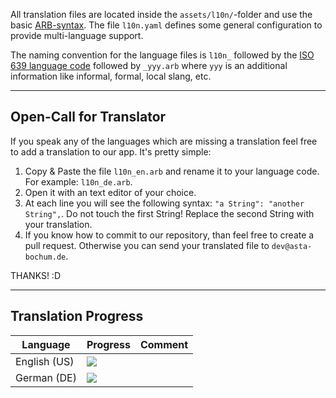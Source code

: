 All translation files are located inside the `assets/l10n/`-folder and use the basic
[ARB-syntax](https://localizely.com/flutter-arb/). The file `l10n.yaml` defines some general configuration to provide multi-language support.

The naming convention for the language files is `l10n_` followed by the [ISO 639 language code](https://en.wikipedia.org/wiki/List_of_ISO_639_language_codes) followed by `_yyy.arb` where `yyy` is an additional information like informal, formal, local slang, etc.

---

## Open-Call for Translator

If you speak any of the languages which are missing a translation feel free to add a translation to our app. 
It's pretty simple:

1. Copy & Paste the file `l10n_en.arb` and rename it to your language code. For example: `l10n_de.arb`.
2. Open it with an text editor of your choice.
3. At each line you will see the following syntax: `"a String": "another String",`. Do not touch the first String! Replace the second String with your translation.
4. If you know how to commit to our repository, than feel free to create a pull request. Otherwise you can send your translated file to `dev@asta-bochum.de`.

THANKS! :D

---

## Translation Progress

| Language| Progress | Comment |
|--------------|-----------------------------------|-|
| English (US) | ![](https://progress-bar.dev/100) | |
| German (DE) | ![](https://progress-bar.dev/100) | |

